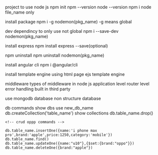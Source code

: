 project to use node js
    npm init
    npm --version
    node --version
    npm i
    node file_name only 

install package
    npm i -g nodemon(pkg_name)
    -g means global

dev dependincy to only use not global
    npm i --save-dev nodemon(pkg_name)

install express
    npm install express --save(optional)

npm uninstall
    npm uninstall nodemon(pkg_name)


install angular cli
    npm i @angular/cli


install template engine using html page
    ejs template engine


middleware
    types of middleware in node js
        application level
        router level
        error handling
        built in 
        third party
        

use mongodb database
    non structure database
<!-- mongodb+srv://divyang:Divyang123@cluster0.ibhomni.mongodb.net/ -->

db commands
    show dbs
    use new_db_name
    db.createCollection('table_name')
    show collections
    db.table_name.drop()


    <!-- crud oppp commands -->
    
    db.table_name.insertOne({name:'i phone max pro',brand:'apple',price:1250,category:'mobile'})
    db.table_name.find()
    db.table_name.updateOne({name:"u10"},{$set:{brand:"oppo"}})
    db.table_name.deleteOne({brand:"apple"})



